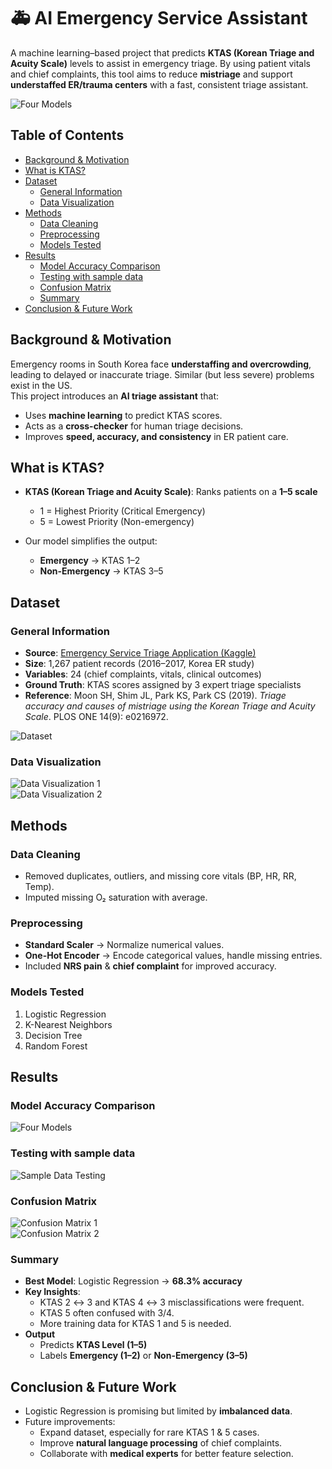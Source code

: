 # 🚑 AI Emergency Service Assistant  

A machine learning–based project that predicts **KTAS (Korean Triage and Acuity Scale)** levels to assist in emergency triage. By using patient vitals and chief complaints, this tool aims to reduce **mistriage** and support **understaffed ER/trauma centers** with a fast, consistent triage assistant.

![Four Models](https://github.com/yerin16/ai-diagnosis-assistant/blob/main/images/models.png?raw=true)


## Table of Contents  
- [Background & Motivation](#background--motivation)  
- [What is KTAS?](#what-is-ktas)  
- [Dataset](#dataset)  
  - [General Information](#general-information)  
  - [Data Visualization](#data-visualization)  
- [Methods](#methods)  
  - [Data Cleaning](#data-cleaning)  
  - [Preprocessing](#preprocessing)  
  - [Models Tested](#models-tested)  
- [Results](#results)  
  - [Model Accuracy Comparison](#model-accuracy-comparison)  
  - [Testing with sample data](#testing-with-sample-data)  
  - [Confusion Matrix](#confusion-matrix)  
  - [Summary](#summary)  
- [Conclusion & Future Work](#conclusion--future-work)  


## Background & Motivation
Emergency rooms in South Korea face **understaffing and overcrowding**, leading to delayed or inaccurate triage. Similar (but less severe) problems exist in the US.  
This project introduces an **AI triage assistant** that:
- Uses **machine learning** to predict KTAS scores.  
- Acts as a **cross-checker** for human triage decisions.  
- Improves **speed, accuracy, and consistency** in ER patient care. 


## What is KTAS?
- **KTAS (Korean Triage and Acuity Scale)**: Ranks patients on a **1–5 scale**  
  - 1 = Highest Priority (Critical Emergency)  
  - 5 = Lowest Priority (Non-emergency)  

- Our model simplifies the output:  
    - **Emergency** → KTAS 1–2  
    - **Non-Emergency** → KTAS 3–5  


## Dataset

### General Information
- **Source**: [Emergency Service Triage Application (Kaggle)](https://www.kaggle.com/datasets/ilkeryildiz/emergency-service-triage-application/data)  
- **Size**: 1,267 patient records (2016–2017, Korea ER study)  
- **Variables**: 24 (chief complaints, vitals, clinical outcomes)  
- **Ground Truth**: KTAS scores assigned by 3 expert triage specialists  
- **Reference**: Moon SH, Shim JL, Park KS, Park CS (2019). *Triage accuracy and causes of mistriage using the Korean Triage and Acuity Scale*. PLOS ONE 14(9): e0216972.  

![Dataset](https://github.com/yerin16/ai-diagnosis-assistant/blob/main/images/dataset.png?raw=true)

### Data Visualization
![Data Visualization 1](https://github.com/yerin16/ai-diagnosis-assistant/blob/main/images/visualization-1.png?raw=true)\
![Data Visualization 2](https://github.com/yerin16/ai-diagnosis-assistant/blob/main/images/visualization-2.png?raw=true)

## Methods

### Data Cleaning
- Removed duplicates, outliers, and missing core vitals (BP, HR, RR, Temp).  
- Imputed missing O₂ saturation with average.  

### Preprocessing
- **Standard Scaler** → Normalize numerical values.  
- **One-Hot Encoder** → Encode categorical values, handle missing entries.  
- Included **NRS pain** & **chief complaint** for improved accuracy.  

### Models Tested
1. Logistic Regression  
2. K-Nearest Neighbors  
3. Decision Tree  
4. Random Forest  


## Results

### Model Accuracy Comparison
![Four Models](https://github.com/yerin16/ai-diagnosis-assistant/blob/main/images/models.png?raw=true) 

### Testing with sample data
![Sample Data Testing](https://github.com/yerin16/ai-diagnosis-assistant/blob/main/images/output.png?raw=true)

### Confusion Matrix
![Confusion Matrix 1](https://github.com/yerin16/ai-diagnosis-assistant/blob/main/images/cm-1.png?raw=true)\
![Confusion Matrix 2](https://github.com/yerin16/ai-diagnosis-assistant/blob/main/images/cm-2.png?raw=true)

### Summary
- **Best Model**: Logistic Regression → **68.3% accuracy**  
- **Key Insights**:  
  - KTAS 2 ↔ 3 and KTAS 4 ↔ 3 misclassifications were frequent.  
  - KTAS 5 often confused with 3/4.  
  - More training data for KTAS 1 and 5 is needed.  
- **Output**
    - Predicts **KTAS Level (1–5)**  
    - Labels **Emergency (1–2)** or **Non-Emergency (3–5)**  


## Conclusion & Future Work
- Logistic Regression is promising but limited by **imbalanced data**.  
- Future improvements:  
  - Expand dataset, especially for rare KTAS 1 & 5 cases.  
  - Improve **natural language processing** of chief complaints.  
  - Collaborate with **medical experts** for better feature selection.  